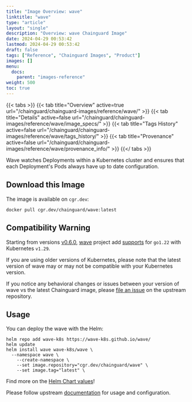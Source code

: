 ```yaml
---
title: "Image Overview: wave"
linktitle: "wave"
type: "article"
layout: "single"
description: "Overview: wave Chainguard Image"
date: 2024-04-29 00:53:42
lastmod: 2024-04-29 00:53:42
draft: false
tags: ["Reference", "Chainguard Images", "Product"]
images: []
menu: 
  docs: 
    parent: "images-reference"
weight: 500
toc: true
---
```


{{< tabs >}}
{{< tab title="Overview" active=true url="/chainguard/chainguard-images/reference/wave/" >}}
{{< tab title="Details" active=false url="/chainguard/chainguard-images/reference/wave/image_specs/" >}}
{{< tab title="Tags History" active=false url="/chainguard/chainguard-images/reference/wave/tags_history/" >}}
{{< tab title="Provenance" active=false url="/chainguard/chainguard-images/reference/wave/provenance_info/" >}}
{{</ tabs >}}



<!--overview:start-->
Wave watches Deployments within a Kubernetes cluster and ensures that each Deployment's Pods always have up to date configuration.
<!--overview:end-->

## Download this Image

The image is available on `cgr.dev`:

```
docker pull cgr.dev/chainguard/wave:latest
```


<!--body:start-->
## Compatibility Warning

Starting from versions [v0.6.0](https://github.com/wave-k8s/wave/releases/tag/v0.6.0), [wave](https://github.com/wave-k8s/wave) project add [supports](https://github.com/wave-k8s/wave/pull/145) for `go1.22` with Kubernetes `v1.29`.

If you are using older versions of Kubernetes, please note that the latest version of wave may or may not be compatible with your Kubernetes version.

If you notice any behavioral changes or issues between your version of wave vs the latest Chainguard image, please [file an issue](https://github.com/wave-k8s/wave/issues/new) on the upstream repository.

## Usage

You can deploy the wave with the Helm:

```shell
helm repo add wave-k8s https://wave-k8s.github.io/wave/
helm update
helm install wave wave-k8s/wave \
  --namespace wave \
	--create-namespace \
	--set image.repository="cgr.dev/chainguard/wave" \
	--set image.tag="latest" \
```

Find more on the [Helm Chart values](https://github.com/wave-k8s/wave/tree/master/charts/wave)!

Please follow upstream [documentation](https://wave-k8s.github.io/wave) for usage and configuration.

<!--body:end-->

